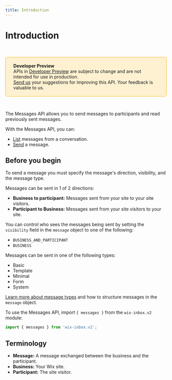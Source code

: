 ```yaml
---
title: Introduction
---
```


# Introduction

&nbsp;

<div style="background-color: #FEF1D1; padding: 18px 24px; border-radius: 6px; border: 1px solid #FDB10C; box-sizing: border-box; display: inline-block">
    <b>Developer Preview</b>
    <br/>
    <span>APIs in <a href="https://www.wix.com/velo/reference/api-overview/developer-preview">Developer Preview</a> are subject to change and are not intended for use in production.<br/><a href="mailto:velo-preview-feedback@wix.com">Send us</a> your suggestions for improving this API. Your feedback is valuable to us.</span>
</div>

&nbsp;

<!-- > __Note:__
> This module is [universal](/api-overview/api-versions#universal-modules).
> Functions in this module can run on both the backend and frontend,
> unless specified otherwise. -->

The Messages API allows you to send messages to participants and read previously sent messages. 

With the Messages API, you can: 
- [List](/wix-inbox-v2/messages/listmessages) messages from a conversation. 
- [Send](/wix-inbox-v2/messages/sendmessage) a message. 

## Before you begin

To send a message you must specify the message's direction, visibility, and the message type. 

Messages can be sent in 1 of 2 directions:
- **Business to participant:** Messages sent from your site to your site visitors. 
- **Participant to Business:** Messages sent from your site visitors to your site. 

You can control who sees the messages being sent by setting the `visibility` field in the `message` object to one of the following:
- `BUSINESS_AND_PARTICIPANT`
- `BUSINESS`

Messages can be sent in one of the following types:
- Basic
- Template
- Minimal
- Form
- System

[Learn more about message types](wix-inbox-v2/messages/message-types) and how to structure messages in the `message` object.


To use the Messages API, import `{ messages }` from the `wix-inbox.v2` module:

```javascript
import { messages } from 'wix-inbox.v2';
```

## Terminology
- **Message:** A message exchanged between the business and the participant. 
- **Business:** Your Wix site.
- **Participant:** The site visitor. 
